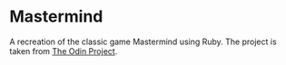 # Mastermind
A recreation of the classic game Mastermind using Ruby. The project is taken from [The Odin Project](https://www.theodinproject.com/lessons/ruby-mastermind).